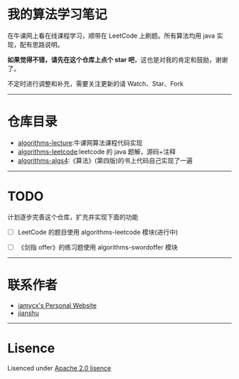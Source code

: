 # 我的算法学习笔记


在牛课网上看在线课程学习，顺带在 LeetCode 上刷题。所有算法均用 java 实现，配有思路说明。


**如果觉得不错，请先在这个仓库上点个 star 吧**，这也是对我的肯定和鼓励，谢谢了。


不定时进行调整和补充，需要关注更新的请 Watch、Star、Fork




-----


# 仓库目录




- [algorithms-lecture](/algorithms-lecture):牛课网算法课程代码实现
- [algorithms-leetcode](/algorithms-leetcode):leetcode 的 java 题解，源码+注释
- [algorithms-algs4](/algorithms-algs4):《算法》(第四版)的书上代码自己实现了一遍


-----


# TODO


计划逐步完善这个仓库，扩充并实现下面的功能


* [ ] LeetCode 的题目使用 algorithms-leetcode 模块(进行中)

* [ ] 《剑指 offer》的练习题使用 algorithms-swordoffer 模块




-----


# 联系作者


- [iamycx's Personal Website](https://iamycx.github.io/)
- [jianshu](http://www.jianshu.com/u/7df0994635b0)




-----


# Lisence


Lisenced under [Apache 2.0 lisence](http://opensource.org/licenses/Apache-2.0)


